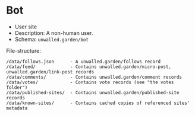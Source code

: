 # Bot

 - User site
 - Description: A non-human user.
 - Schema: `unwalled.garden/bot`

File-structure:

```
/data/follows.json      - A unwalled.garden/follows record
/data/feed/             - Contains unwalled.garden/micro-post, unwalled.garden/link-post records
/data/comments/         - Contains unwalled.garden/comment records
/data/votes/            - Contains vote records (see "the votes folder")
/data/published-sites/  - Contains unwalled.garden/published-site records
/data/known-sites/      - Contains cached copies of referenced sites' metadata
```
